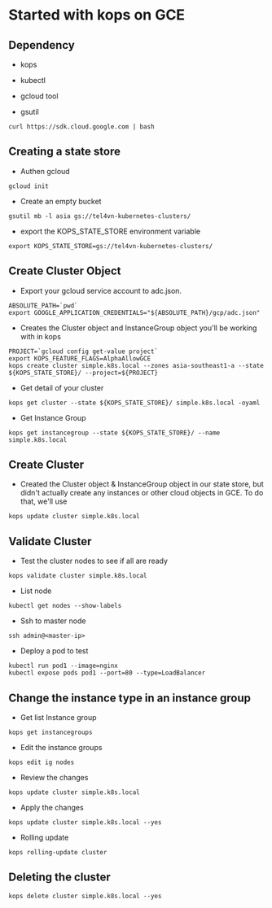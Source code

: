 # Started with kops on GCE

## Dependency

- kops
- kubectl
- gcloud tool

- gsutil

```
curl https://sdk.cloud.google.com | bash
```

## Creating a state store

- Authen gcloud

```
gcloud init
```

- Create an empty bucket

```
gsutil mb -l asia gs://tel4vn-kubernetes-clusters/
```

- export the KOPS_STATE_STORE environment variable

```
export KOPS_STATE_STORE=gs://tel4vn-kubernetes-clusters/
```

## Create Cluster Object

- Export your gcloud service account to adc.json.

```
ABSOLUTE_PATH=`pwd`
export GOOGLE_APPLICATION_CREDENTIALS="${ABSOLUTE_PATH}/gcp/adc.json"
```

- Creates the Cluster object and InstanceGroup object you'll be working with in kops

```
PROJECT=`gcloud config get-value project`
export KOPS_FEATURE_FLAGS=AlphaAllowGCE
kops create cluster simple.k8s.local --zones asia-southeast1-a --state ${KOPS_STATE_STORE}/ --project=${PROJECT}
```

- Get detail of your cluster

```
kops get cluster --state ${KOPS_STATE_STORE}/ simple.k8s.local -oyaml
```

- Get Instance Group

```
kops get instancegroup --state ${KOPS_STATE_STORE}/ --name simple.k8s.local
```

## Create Cluster

- Created the Cluster object & InstanceGroup object in our state store, but didn't actually create any instances or other cloud objects in GCE. To do that, we'll use

```
kops update cluster simple.k8s.local
```

## Validate Cluster

- Test the cluster nodes to see if all are ready

```
kops validate cluster simple.k8s.local
```

- List node

```
kubectl get nodes --show-labels
```

- Ssh to master node

```
ssh admin@<master-ip>
```

- Deploy a pod to test

```
kubectl run pod1 --image=nginx
kubectl expose pods pod1 --port=80 --type=LoadBalancer
```

## Change the instance type in an instance group

- Get list Instance group

```
kops get instancegroups
```

- Edit the instance groups

```
kops edit ig nodes
```

- Review the changes

```
kops update cluster simple.k8s.local
```

- Apply the changes

```
kops update cluster simple.k8s.local --yes
```

- Rolling update

```
kops rolling-update cluster
```

## Deleting the cluster

```
kops delete cluster simple.k8s.local --yes
```